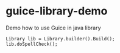 # guice-library-demo
Demo how to use Guice in java library

`Library lib = Library.builder().Build();`
<br>
`lib.doSpellCheck();`

